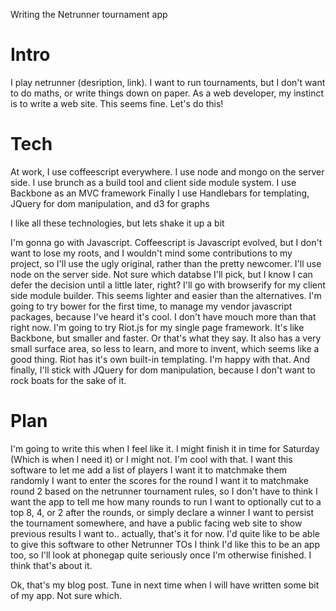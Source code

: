 Writing the Netrunner tournament app

Intro
=====

I play netrunner (desription, link).
I want to run tournaments, but I don't want to do maths, or write things down on paper.
As a web developer, my instinct is to write a web site. This seems fine. Let's do this!

Tech
====
At work, I use coffeescript everywhere.
I use node and mongo on the server side.
I use brunch as a build tool and client side module system.
I use Backbone as an MVC framework
Finally I use Handlebars for templating, JQuery for dom manipulation, and d3 for graphs

I like all these technologies, but lets shake it up a bit

I'm gonna go with Javascript. Coffeescript is Javascript evolved, but I don't want to lose my roots, and I wouldn't mind some contributions to my project, so I'll use the ugly original, rather than the pretty newcomer.
I'll use node on the server side. Not sure which databse I'll pick, but I know I can defer the decision until a little later, right?
I'll go with browserify for my client side module builder. This seems lighter and easier than the alternatives.
I'm going to try bower for the first time, to manage my vendor javascript packages, because I've heard it's cool. I don't have mouch more than that right now.
I'm going to try Riot.js for my single page framework. It's like Backbone, but smaller and faster. Or that's what they say. It also has a very small surface area, so less to learn, and more to invent, which seems like a good thing.
Riot has it's own built-in templating. I'm happy with that.
And finally, I'll stick with JQuery for dom manipulation, because I don't want to rock boats for the sake of it.

Plan
====

I'm going to write this when I feel like it. I might finish it in time for Saturday (Which is when I need it) or I might not. I'm cool with that.
I want this software to let me add a list of players
I want it to matchmake them randomly
I want to enter the scores for the round
I want it to matchmake round 2 based on the netrunner tournament rules, so I don't have to think
I want the app to tell me how many rounds to run
I want to optionally cut to a top 8, 4, or 2 after the rounds, or simply declare a winner
I want to persist the tournament somewhere, and have a public facing web site to show previous results
I want to.. actually, that's it for now.
I'd quite like to be able to give this software to other Netrunner TOs
I think I'd like this to be an app too, so I'll look at phonegap quite seriously once I'm otherwise finished.
I think that's about it.

Ok, that's my blog post. Tune in next time when I will have written some bit of my app. Not sure which.
